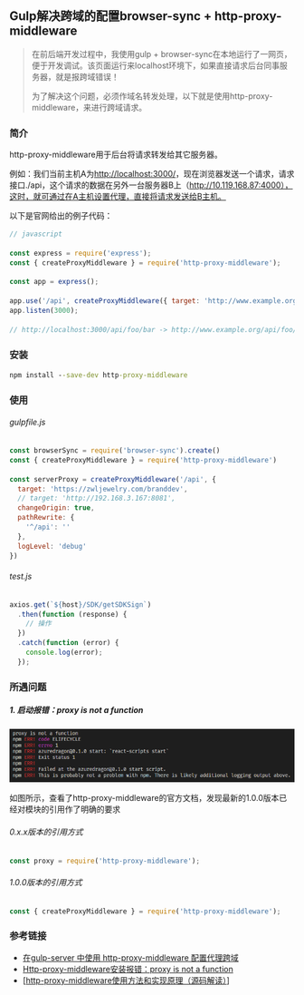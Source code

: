 ## Gulp解决跨域的配置browser-sync + http-proxy-middleware

> 在前后端开发过程中，我使用gulp + browser-sync在本地运行了一网页，便于开发调试。该页面运行来localhost环境下，如果直接请求后台同事服务器，就是报跨域错误！
>
> 为了解决这个问题，必须作域名转发处理，以下就是使用http-proxy-middleware，来进行跨域请求。



### 简介

http-proxy-middleware用于后台将请求转发给其它服务器。

例如：我们当前主机A为[http://localhost:3000/](https://link.jianshu.com/?t=http://localhost:3000/)，现在浏览器发送一个请求，请求接口./api，这个请求的数据在另外一台服务器B上（http://10.119.168.87:4000），这时，就可通过在A主机设置代理，直接将请求发送给B主机。

以下是官网给出的例子代码：

```js
// javascript
 
const express = require('express');
const { createProxyMiddleware } = require('http-proxy-middleware');
 
const app = express();
 
app.use('/api', createProxyMiddleware({ target: 'http://www.example.org', changeOrigin: true }));
app.listen(3000);
 
// http://localhost:3000/api/foo/bar -> http://www.example.org/api/foo/bar
```



### 安装

```cmd
npm install --save-dev http-proxy-middleware
```



### 使用

###### gulpfile.js

```js
const browserSync = require('browser-sync').create()
const { createProxyMiddleware } = require('http-proxy-middleware')

const serverProxy = createProxyMiddleware('/api', {
  target: 'https://zwljewelry.com/branddev',
  // target: 'http://192.168.3.167:8081',
  changeOrigin: true,
  pathRewrite: {
    '^/api': ''
  },
  logLevel: 'debug'
})
```



###### test.js

```js
axios.get(`${host}/SDK/getSDKSign`)
  .then(function (response) {
  	// 操作
  })
  .catch(function (error) {
    console.log(error);
  });
```



### 所遇问题

##### 1. 启动报错：proxy is not a function

![](.\md.assets\1.png)

如图所示，查看了http-proxy-middleware的官方文档，发现最新的1.0.0版本已经对模块的引用作了明确的要求

###### 0.x.x版本的引用方式

```js
const proxy = require('http-proxy-middleware');
```

###### 1.0.0版本的引用方式

```js
const { createProxyMiddleware } = require('http-proxy-middleware');
```



### 参考链接

- [在gulp-server 中使用 http-proxy-middleware 配置代理跨域](https://blog.csdn.net/Charissa2017/article/details/104861908)
- [Http-proxy-middleware安装报错：proxy is not a function](https://blog.csdn.net/Benz_s600/article/details/105782913)
- [[http-proxy-middleware使用方法和实现原理（源码解读）](https://www.cnblogs.com/zhaoweikai/p/9969282.html)]

